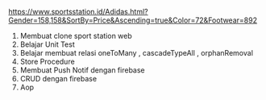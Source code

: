 https://www.sportsstation.id/Adidas.html?Gender=158,158&SortBy=Price&Ascending=true&Color=72&Footwear=892

1. Membuat clone sport station web
2. Belajar Unit Test
3. Belajar membuat relasi oneToMany , cascadeTypeAll , orphanRemoval
4. Store Procedure
5. Membuat Push Notif dengan firebase
6. CRUD dengan firebase
7. Aop